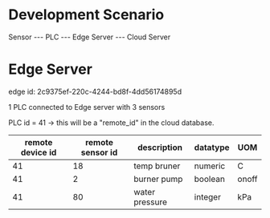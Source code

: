 # Development Scenario

Sensor --- PLC --- Edge Server --- Cloud Server

# Edge Server

edge id: 2c9375ef-220c-4244-bd8f-4dd56174895d

1 PLC connected to Edge server with 3 sensors

PLC id = 41 -> this will be a "remote_id" in the cloud database.

| remote device id | remote sensor id | description    | datatype | UOM   |
| ---------------- | ---------------- | -------------- | -------- | ----- |
| 41               | 18               | temp bruner    | numeric  | C     |
| 41               | 2                | burner pump    | boolean  | onoff |
| 41               | 80               | water pressure | integer  | kPa   |
